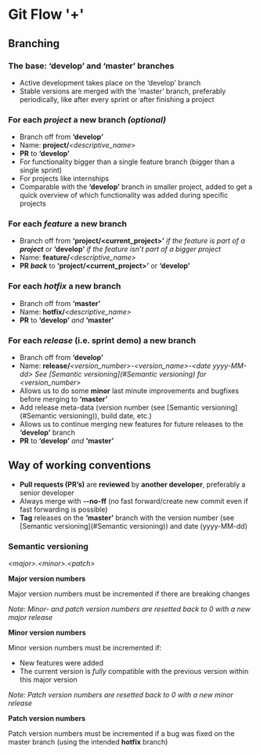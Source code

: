 # Git Flow '+'

## Branching
### The base: ‘develop’ and ‘master’ branches
* Active development takes place on the ‘develop’ branch
* Stable versions are merged with the ‘master’ branch, preferably periodically, like after every sprint or after finishing a project

### For each *project* a new branch *(optional)*
* Branch off from **‘develop’**
* Name: **project/***<descriptive_name>*
* **PR** to **‘develop’**
* For functionality bigger than a single feature branch (bigger than a single sprint)
* For projects like internships
* Comparable with the **‘develop’** branch in smaller project, added to get a quick overview of which functionality was added during specific projects
### For each *feature* a new branch
* Branch off from **‘project/<current_project>’** *if the feature is part of a **project*** or **‘develop’** *if the feature isn’t part of a bigger project*
* Name: **feature/***<descriptive_name>*
* **PR *back*** to **‘project/<current_project>’** or **‘develop’**
### For each *hotfix* a new branch
* Branch off from **‘master’**
* Name: **hotfix/***<descriptive_name>*
* **PR** to **‘develop’** *and* **‘master’**
### For each *release* (i.e. sprint demo) a new branch
* Branch off from **‘develop’**
* Name: **release/***\<version_number>-\<version_name>-\<date yyyy-MM-dd>* *See [Semantic versioning](#Semantic versioning) for \<version_number>*
* Allows us to do some **minor** last minute improvements and bugfixes before merging to **‘master’**
* Add release meta-data (version number (see [Semantic versioning](#Semantic versioning)), build date, etc.)
* Allows us to continue merging new features for future releases to the **‘develop’** branch
* **PR** to **‘develop’** *and* **‘master’**

## Way of working conventions
* **Pull requests (PR’s)** are **reviewed** by **another developer**, preferably a senior developer
* Always merge with **--no-ff** (no fast forward/create new commit even if fast forwarding is possible)
* **Tag** releases on the **‘master’** branch with the version number (see [Semantic versioning](#Semantic versioning)) and date (yyyy-MM-dd)

### Semantic versioning
*\<major>.\<minor>.\<patch>*

**Major version numbers**

Major version numbers must be incremented if there are breaking changes

*Note: Minor- and patch version numbers are resetted back to 0 with a new major release*

**Minor version numbers**

Minor version numbers must be incremented if:
* New features were added
* The current version is *fully* compatible with the previous version within this major version

*Note: Patch version numbers are resetted back to 0 with a new minor release*

**Patch version numbers**

Patch version numbers must be incremented if a bug was fixed on the master branch (using the intended **hotfix** branch)
